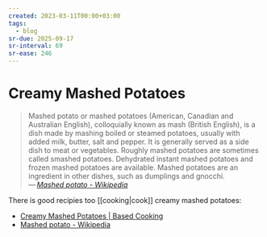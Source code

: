 ```yaml
---
created: 2023-03-11T00:00+03:00
tags:
  - blog
sr-due: 2025-09-17
sr-interval: 69
sr-ease: 246
---
```


# Creamy Mashed Potatoes

> Mashed potato or mashed potatoes (American, Canadian and Australian English),
> colloquially known as mash (British English), is a dish made by mashing boiled
> or steamed potatoes, usually with added milk, butter, salt and pepper. It is
> generally served as a side dish to meat or vegetables. Roughly mashed potatoes
> are sometimes called smashed potatoes. Dehydrated instant mashed potatoes and
> frozen mashed potatoes are available. Mashed potatoes are an ingredient in
> other dishes, such as dumplings and gnocchi.\
> — <cite>[Mashed potato - Wikipedia](https://en.wikipedia.org/wiki/Mashed_potato)</cite>

There is good recipies too [[cooking|cook]] creamy mashed potatoes:

- [Creamy Mashed Potatoes | Based Cooking](https://based.cooking/creamy-mashed-potatoes/)
- [Mashed potato - Wikipedia](https://en.wikipedia.org/wiki/Mashed_potato)
